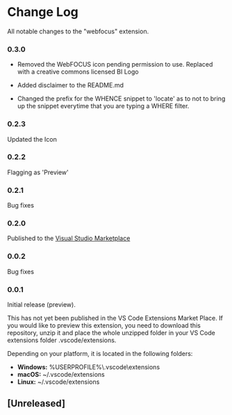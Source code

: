# Change Log
All notable changes to the "webfocus" extension.

### 0.3.0

- Removed the WebFOCUS icon pending permission to use. Replaced with a creative commons licensed BI Logo 

- Added disclaimer to the README.md 

- Changed the prefix for the WHENCE snippet to 'locate' as to not to bring up the snippet everytime that you are typing a WHERE filter.

### 0.2.3

Updated the Icon

### 0.2.2

Flagging as 'Preview'

### 0.2.1

Bug fixes

### 0.2.0

Published to the [Visual Studio Marketplace](https://marketplace.visualstudio.com/items?itemName=steebn.webfocus)

### 0.0.2

Bug fixes

### 0.0.1

Initial release (preview). 

This has not yet been published in the VS Code Extensions Market Place. If you would like to preview this extension, you need to download this repository, unzip it and place the whole unzipped folder in your VS Code extensions folder .vscode/extensions. 

Depending on your platform, it is located in the following folders:

- **Windows:** %USERPROFILE%\\.vscode\extensions
- **macOS:** ~/.vscode/extensions
- **Linux:** ~/.vscode/extensions

## [Unreleased]
